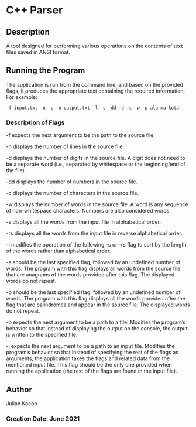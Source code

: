 # C++ Parser
## Description
A tool designed for performing various operations on the contents of text files saved in ANSI format.

## Running the Program
The application is run from the command line, and based on the provided flags, it produces the appropriate text containing the required information.
For example:
```
-f input.txt -n -c -o output.txt -l -s -dd -d -c -w -p ala ma kota
```
### Description of Flags
-f expects the next argument to be the path to the source file.

-n displays the number of lines in the source file.

-d displays the number of digits in the source file. A digit does not need to be a separate word (i.e., separated by whitespace or the beginning/end of the file).

-dd displays the number of numbers in the source file.

-c displays the number of characters in the source file.

-w displays the number of words in the source file. A word is any sequence of non-whitespace characters. Numbers are also considered words.

-s displays all the words from the input file in alphabetical order.

-rs displays all the words from the input file in reverse alphabetical order.

-l modifies the operation of the following -s or -rs flag to sort by the length of the words rather than alphabetical order.

-a should be the last specified flag, followed by an undefined number of words. The program with this flag displays all words from the source file that are anagrams of the words provided after this flag. The displayed words do not repeat.

-p should be the last specified flag, followed by an undefined number of words. The program with this flag displays all the words provided after the flag that are palindromes and appear in the source file. The displayed words do not repeat.

-o expects the next argument to be a path to a file. Modifies the program’s behavior so that instead of displaying the output on the console, the output is written to the specified file.

-i expects the next argument to be a path to an input file. Modifies the program’s behavior so that instead of specifying the rest of the flags as arguments, the application takes the flags and related data from the mentioned input file. This flag should be the only one provided when running the application (the rest of the flags are found in the input file).

## Author
Julian Kocon

### Creation Date: June 2021
